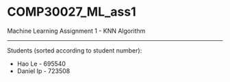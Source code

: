 # COMP30027_ML_ass1
Machine Learning Assignment 1 - KNN Algorithm

---
Students (sorted according to student number):
- Hao Le - 695540
- Daniel Ip - 723508
